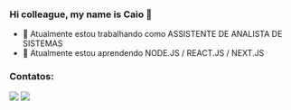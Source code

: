 ### Hi colleague, my name is Caio 👋

- 🔭 Atualmente estou trabalhando como ASSISTENTE DE ANALISTA DE SISTEMAS
- 🌱 Atualmente estou aprendendo NODE.JS / REACT.JS / NEXT.JS

### Contatos:

<div>
<a href = "mailto:caaiioviictor@hotmail.com"><img src="https://img.shields.io/badge/Gmail-D14836?style=for-the-badge&logo=gmail&logoColor=white" target="_blank"></a>
<a href="https://www.linkedin.com/in/caio-rafael-84289a211/" target="_blank"><img src="https://img.shields.io/badge/-LinkedIn-%230077B5?style=for-the-badge&logo=linkedin&logoColor=white" target="_blank"></a>   
</div>
